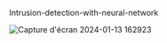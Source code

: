 Intrusion-detection-with-neural-network 


![Capture d'écran 2024-01-13 162923](https://github.com/Zack2elofir/Intrusion-detection-with-neural-network/assets/93097467/581aa5e3-091f-4b53-b352-eab691d03f0f)
